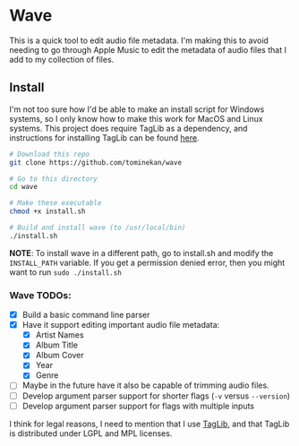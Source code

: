# Wave

This is a quick tool to edit audio file metadata. I'm making this to avoid needing to go through Apple Music to edit the metadata of audio files that I add to my collection of files.


## Install
I'm not too sure how I'd be able to make an install script for Windows systems, so I only know how to make this work for MacOS and Linux systems.
This project does require TagLib as a dependency, and instructions for installing TagLib can be found [here](https://github.com/taglib/taglib/blob/master/INSTALL.md). 

```sh
# Download this repo
git clone https://github.com/tominekan/wave

# Go to this directory
cd wave

# Make these executable
chmod +x install.sh

# Build and install wave (to /usr/local/bin)
./install.sh
```

**NOTE**: To install wave in a different path, go to install.sh and modify the `INSTALL_PATH` variable. If you get a permission denied error, then you might want to run `sudo ./install.sh`

### Wave TODOs:
- [x] Build a basic command line parser
- [x] Have it support editing important audio file metadata:
    - [x] Artist Names
    - [x] Album Title
    - [x] Album Cover
    - [x] Year
    - [x] Genre
- [ ] Maybe in the future have it also be capable of trimming audio files.
- [ ] Develop argument parser support for shorter flags (`-v` versus `--version`)
- [ ] Develop argument parser support for flags with multiple inputs 

I think for legal reasons, I need to mention that I use [TagLib](https://taglib.org/api/index.html), and that TagLib is distributed under LGPL and MPL licenses.
